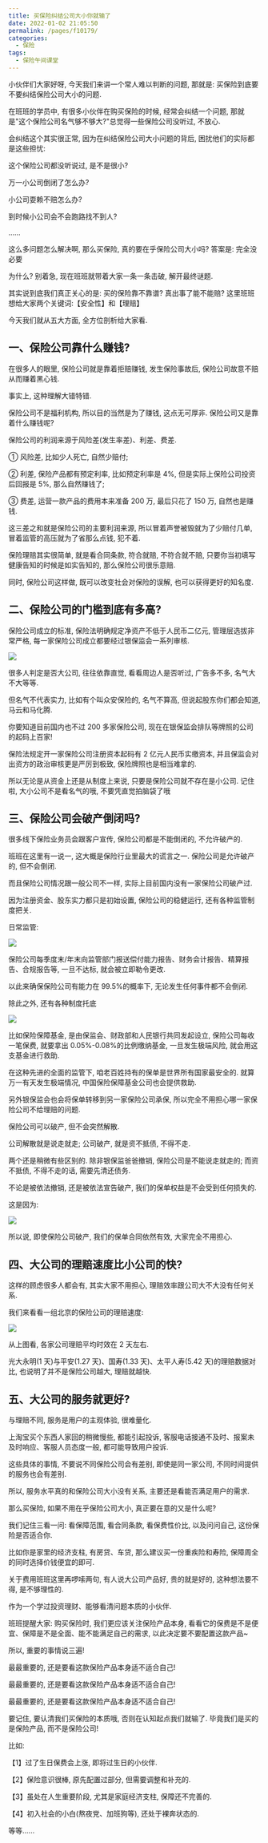 ```yaml
---
title: 买保险纠结公司大小你就输了
date: 2022-01-02 21:05:50
permalink: /pages/f10179/
categories:
  - 保险
tags:
  - 保险午间课堂
---
```


小伙伴们大家好呀, 今天我们来讲一个常人难以判断的问题, 那就是: 买保险到底要不要纠结保险公司大小的问题.

在班班的学员中, 有很多小伙伴在购买保险的时候, 经常会纠结一个问题, 那就是"这个保险公司名气够不够大?"总觉得一些保险公司没听过, 不放心.

会纠结这个其实很正常, 因为在纠结保险公司大小问题的背后, 困扰他们的实际都是这些担忧:

这个保险公司都没听说过, 是不是很小?

万一小公司倒闭了怎么办?

小公司耍赖不赔怎么办?

到时候小公司会不会跑路找不到人?

……

这么多问题怎么解决啊, 那么买保险, 真的要在乎保险公司大小吗? 答案是: 完全没必要

为什么? 别着急, 现在班班就带着大家一条一条击破, 解开最终谜题.

其实说到底我们真正关心的是: 买的保险靠不靠谱? 真出事了能不能赔? 这里班班想给大家两个关键词:【安全性】和【理赔】

今天我们就从五大方面, 全方位剖析给大家看.

## 一、保险公司靠什么赚钱?

在很多人的眼里, 保险公司就是靠着拒赔赚钱, 发生保险事故后, 保险公司故意不赔从而赚着黑心钱.

事实上, 这种理解大错特错.

保险公司不是福利机构, 所以目的当然是为了赚钱, 这点无可厚非. 保险公司又是靠着什么赚钱呢?

保险公司的利润来源于风险差(发生率差)、利差、费差.

① 风险差, 比如少人死亡, 自然少赔付;

② 利差, 保险产品都有预定利率, 比如预定利率是 4%, 但是实际上保险公司投资后回报是 5%, 那么自然赚钱了;

③ 费差, 运营一款产品的费用本来准备 200 万, 最后只花了 150 万, 自然也是赚钱.

这三差之和就是保险公司的主要利润来源, 所以冒着声誉被毁就为了少赔付几单, 冒着监管的高压就为了省那么点钱, 犯不着.

保险理赔其实很简单, 就是看合同条款, 符合就赔, 不符合就不赔, 只要你当初填写健康告知的时候是如实告知的, 那么保险公司很乐意赔.

同时, 保险公司这样做, 既可以改变社会对保险的误解, 也可以获得更好的知名度.

## 二、保险公司的门槛到底有多高?

保险公司成立的标准, 保险法明确规定净资产不低于人民币二亿元, 管理层选拔非常严格, 每一家保险公司成立都要经过银保监会一系列审核.

![](../.vuepress/public/img/insure/085.jpg)

很多人判定是否大公司, 往往依靠直觉, 看看周边人是否听过, 广告多不多, 名气大不大等等.

但名气不代表实力, 比如有个叫众安保险的, 名气不算高, 但说起股东你们都会知道, 马云和马化腾.

你要知道目前国内也不过 200 多家保险公司, 现在在银保监会排队等牌照的公司的起码上百家!

保险法规定开一家保险公司注册资本起码有 2 亿元人民币实缴资本, 并且保监会对出资方的政治审核更是严厉到极致, 保险牌照也是相当难拿的.

所以无论是从资金上还是从制度上来说, 只要是保险公司就不存在是小公司. 记住啦, 大小公司不是看名气的哦, 不要凭直觉拍脑袋了哦

## 三、保险公司会破产倒闭吗?

很多线下保险业务员会跟客户宣传, 保险公司都是不能倒闭的, 不允许破产的.

班班在这里有一说一, 这大概是保险行业里最大的谎言之一. 保险公司是允许破产的, 但不会倒闭.

而且保险公司情况跟一般公司不一样, 实际上目前国内没有一家保险公司破产过.

因为注册资金、股东实力都只是初始设置, 保险公司的稳健运行, 还有各种监管制度把关.

日常监管:

![](../.vuepress/public/img/insure/086.jpg)

保险公司每季度末/年末向监管部门报送偿付能力报告、财务会计报告、精算报告、合规报告等, 一旦不达标, 就会被立即勒令更改.

以此来确保保险公司有能力在 99.5%的概率下, 无论发生任何事件都不会倒闭.

除此之外, 还有各种制度托底

![](../.vuepress/public/img/insure/087.jpg)

比如保险保障基金, 是由保监会、财政部和人民银行共同发起设立, 保险公司每收一笔保费, 就要拿出 0.05%-0.08%的比例缴纳基金, 一旦发生极端风险, 就会用这支基金进行救助.

在这种先进的全面的监管下, 咱老百姓持有的保单是世界所有国家最安全的. 就算万一有天发生极端情况, 中国保险保障基金公司也会提供救助.

另外银保监会也会将保单转移到另一家保险公司承保, 所以完全不用担心哪一家保险公司不给理赔的问题.

保险公司可以破产, 但不会突然解散.

公司解散就是说走就走; 公司破产, 就是资不抵债, 不得不走.

两个还是稍微有些区别的. 除非银保监爸爸撤销, 保险公司是不能说走就走的; 而资不抵债, 不得不走的话, 需要先清还债务.

不论是被依法撤销, 还是被依法宣告破产, 我们的保单权益是不会受到任何损失的.

这是因为:

![](../.vuepress/public/img/insure/088.jpg)

所以说, 即使保险公司破产, 我们的保单合同依然有效, 大家完全不用担心.

## 四、大公司的理赔速度比小公司的快?

这样的顾虑很多人都会有, 其实大家不用担心, 理赔效率跟公司大不大没有任何关系.

我们来看看一组北京的保险公司的理赔速度:

![](../.vuepress/public/img/insure/089.jpg)

从上图看, 各家公司理赔平均时效在 2 天左右.

光大永明(1 天)与平安(1.27 天)、国寿(1.33 天)、太平人寿(5.42 天)的理赔数据对比, 也说明了并不是保险公司越大, 理赔就越快.

## 五、大公司的服务就更好?

与理赔不同, 服务是用户的主观体验, 很难量化.

上淘宝买个东西人家回的稍微慢些, 都能引起投诉, 客服电话接通不及时、报案未及时响应、客服人员态度一般, 都可能导致用户投诉.

这些具体的事情, 不要说不同保险公司会有差别, 即使是同一家公司, 不同时间提供的服务也会有差别.

所以, 服务水平真的和保险公司大小没有关系, 主要还是看能否满足用户的需求.

那么买保险, 如果不用在乎保险公司大小, 真正要在意的又是什么呢?

我们记住三看一问: 看保障范围, 看合同条款, 看保费性价比, 以及问问自己, 这份保险是否适合你.

比如你是家里的经济支柱, 有房贷、车贷, 那么建议买一份重疾险和寿险, 保障周全的同时选择价钱便宜的即可.

关于费用班班这里再啰嗦两句, 有人说大公司产品好, 贵的就是好的, 这种想法要不得, 是不够理性的.

作为一个学过投资理财、能够看清问题本质的小伙伴.

班班提醒大家: 购买保险时, 我们更应该关注保险产品本身, 看看它的保费是不是便宜、保障是不是全面、能不能满足自己的需求, 以此决定要不要配置这款产品~

所以, 重要的事情说三遍!

最最重要的, 还是要看这款保险产品本身适不适合自己!

最最重要的, 还是要看这款保险产品本身适不适合自己!

最最重要的, 还是要看这款保险产品本身适不适合自己!

要记住, 要认清我们买保险的本质哦, 否则在认知起点我们就输了. 毕竟我们是买的是保险产品, 而不是保险公司!

比如:

【1】过了生日保费会上涨, 即将过生日的小伙伴.

【2】保险意识很棒, 原先配置过部分, 但需要调整和补充的.

【3】虽处在人生重要阶段, 尤其是家庭经济支柱, 保障还不完善的.

【4】初入社会的小白(熬夜党、加班狗等), 还处于裸奔状态的.

等等......
